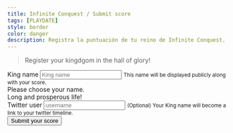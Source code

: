 ```yaml
---
title: Infinite Conquest / Submit score
tags: [PLAYDATE]
style: border
color: danger
description: Registra la puntuación de tu reino de Infinite Conquest.
---
```


> Register your kingdgom in the hall of glory!

<script src="https://ajax.googleapis.com/ajax/libs/jquery/1.10.2/jquery.min.js"></script>
<script src="/assets/images/uploads/infinite_conquest/infinite-conquest-sdk-submit.js"></script>

<form class="needs-validation">
  <div class="form-group">
    <label for="nick">King name</label>
    <input type="text" class="form-control" id="nick" aria-describedby="nick" placeholder="King name" required>
    <small id="nickHelp" class="form-text text-muted">This name will be displayed publicly along with your score.</small>
    <div class="invalid-feedback">
        Please choose your name.
    </div>
    <div class="valid-feedback">
        Long and prosperous life!
    </div>
  </div>
  <div class="form-group">
    <label for="twitter">Twitter user</label>
    <input type="text" class="form-control" id="twitter" placeholder="username">
    <small id="twitterHelp" class="form-text text-muted">(Optional) Your King name will become a link to your twitter timeline.</small>
  </div>
  <button id="submit" type="submit" class="btn btn-primary">Submit your score</button>
  
</form>
<div id="displayError" class="invalid-feedback" style="display: none;">
  This page appears to not be correctly signed. This form is only valid if you have been redirected from the Playdate game. If you did but still not working, please contact with the <a href="https://www.twitter.com/findemor" target="_blank">game developer</a>.
</div>
